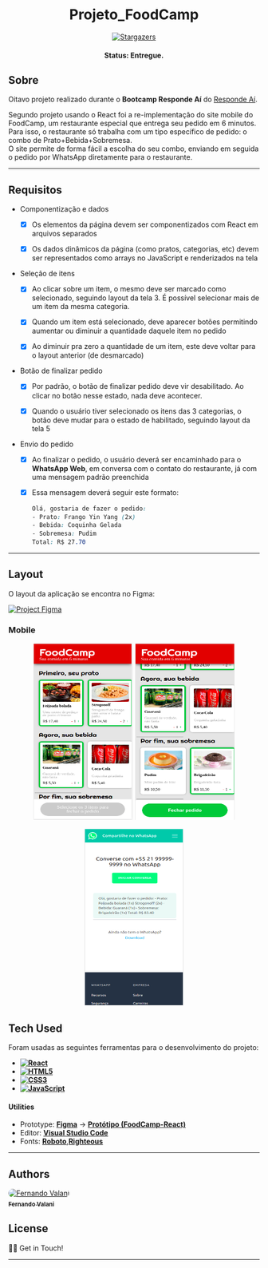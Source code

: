 <h1 align="center">
    Projeto_FoodCamp
</h1>

<p align="center"> <a href="https://github.com/">
    <img alt="Stargazers" src="https://img.shields.io/github/stars/fevalani/Projeto_FoodCamp?style=for-the-badge">
  </a>
</p>

<h4 align="center"> 
	 Status: Entregue.
</h4>

## Sobre

Oitavo projeto realizado durante o **Bootcamp Responde Aí** do [Responde Aí](https://page.respondeai.com.br/bootcamp). <br>

Segundo projeto usando o React foi a re-implementação do site mobile do FoodCamp, um restaurante especial que entrega seu pedido em 6 minutos.<br>
Para isso, o restaurante só trabalha com um tipo específico de pedido: o combo de Prato+Bebida+Sobremesa.<br>
O site permite de forma fácil a escolha do seu combo, enviando em seguida o pedido por WhatsApp diretamente para o restaurante.<br>

---

## Requisitos

- Componentização e dados
    - [x]  Os elementos da página devem ser componentizados com React em arquivos separados
    
    - [x]  Os dados dinâmicos da página (como pratos, categorias, etc) devem ser representados como arrays no JavaScript e renderizados na tela


- Seleção de itens
    - [x]  Ao clicar sobre um item, o mesmo deve ser marcado como selecionado, seguindo layout da tela 3. É possível selecionar mais de um item da mesma categoria.
    
    - [x]  Quando um item está selecionado, deve aparecer botões permitindo aumentar ou diminuir a quantidade daquele item no pedido
    
    - [x]  Ao diminuir pra zero a quantidade de um item, este deve voltar para o layout anterior (de desmarcado)


- Botão de finalizar pedido
    - [x]  Por padrão, o botão de finalizar pedido deve vir desabilitado. Ao clicar no botão nesse estado, nada deve acontecer.
    
    - [x]  Quando o usuário tiver selecionado os itens das 3 categorias, o botão deve mudar para o estado de habilitado, seguindo layout da tela 5


- Envio do pedido
    - [x]  Ao finalizar o pedido, o usuário deverá ser encaminhado para o **WhatsApp Web**, em conversa com o contato do restaurante, já com uma mensagem padrão preenchida

    - [x]  Essa mensagem deverá seguir este formato:

        ```css
        Olá, gostaria de fazer o pedido:
        - Prato: Frango Yin Yang (2x)
        - Bebida: Coquinha Gelada
        - Sobremesa: Pudim
        Total: R$ 27.70
        ```

---

## Layout

O layout da aplicação se encontra no Figma:

<a href="https://www.figma.com/file/nkRQD9TcxvzLQFO27JsGV1/FoodCamp-%5BReact%5D?node-id=0%3A1">
  <img alt="Project Figma" src="https://img.shields.io/badge/%20Layout%20-Figma-%2304D361?style=for-the-badge&logo=appveyor">
</a>

### Mobile

<p align="center">
  <img alt="Desktop Homepage" title="#Homepage" src="public/imagens/readme.png" width="200px" height="355px">
  <img alt="Desktop Homepage" title="#Homepage" src="public/imagens/readme2.png" width="200px" height="355px">
</p>
<p align="center">
  <img alt="Mobile Homepage" title="#Homepage" src="public/imagens/readme3.png" width="200px" height="355px">
</p>

## Tech Used

Foram usadas as seguintes ferramentas para o desenvolvimento do projeto:

- **[![React](https://img.shields.io/badge/React-20232A?style=for-the-badge&logo=react&logoColor=61DAFB)](https://reactjs.org/)**
- **[![HTML5](https://img.shields.io/badge/HTML5-E34F26?style=for-the-badge&logo=html5&logoColor=white)](https://html5.org/)**
- **[![CSS3](https://img.shields.io/badge/CSS3-1572B6?style=for-the-badge&logo=css3&logoColor=white)](https://www.w3.org/Style/CSS/Overview.en.html)**
- **[![JavaScript](https://img.shields.io/badge/JavaScript-F7DF1E?style=for-the-badge&logo=javascript&logoColor=black)](https://www.javascript.com/)**

#### **Utilities**

- Prototype: **[Figma](https://www.figma.com/)** → **[Protótipo (FoodCamp-React)](https://www.figma.com/file/nkRQD9TcxvzLQFO27JsGV1/FoodCamp-%5BReact%5D?node-id=0%3A1)**
- Editor: **[Visual Studio Code](https://code.visualstudio.com/)**
- Fonts: **[Roboto](https://fonts.google.com/specimen/Roboto)**,**[Righteous](https://fonts.google.com/specimen/Righteous)**

---

## Authors

<p>
<a style="border-radius: 50px;" width="100px;" href="https://github.com/fevalani">
 <img style="border-radius: 50px;" src="https://avatars.githubusercontent.com/u/81244714?v=4" width="100px;" alt="Fernando Valani"/>
 <br />
 <sub><b>Fernando Valani</b></sub></a>
 <br />

## </p>

## License

👋🏽 Get in Touch!

---
